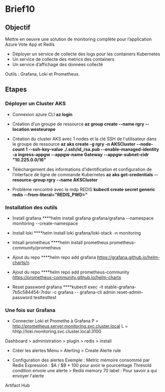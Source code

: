 # Brief10

## Objectif

Mettre en oeuvre une solution de monitoring complète pour l’application Azure Vote App et Redis

- Déployer un service de collecte des logs pour les containers Kubernetes
- Un service de collecte des metrics des containers 
- Un service d’affichage des données collecté 

Outils : Grafana, Loki et Prometheus.

## Etapes

### Déployer un Cluster AKS 

- Connexion azure CLI **az login**

- Création d'un groupe de ressource **az group create --name rgry --location westeurope**

- Création du cluster AKS avec 1 nodes et la clé SSH de l'utilisateur dans le groupe de ressource **az aks create -g rgry -n AKSCluster --node-count 1 --ssh-key-value ./.ssh/id_rsa.pub --enable-managed-identity -a ingress-appgw --appgw-name Gateway --appgw-subnet-cidr "10.225.0.0/16"**

- Téléchargement des informations d’identification et configuration de l’interface de ligne de commande Kubernetes **az aks get-credentials --resource-group rgry --name AKSCluster**

- Problème rencontré avec le mdp REDIS **kubectl create secret generic redis --from-literal="REDIS_PWD="**


### Installation des outils

- Install grafana ****helm install grafana grafana/grafana --namespace monitoring --create-namespace

- Install loki ****helm install loki grafana/loki-stack -n monitoring
- Intsall prometheus ****helm install prometheus prometheus-community/prometheus

- Ajout du repo ****helm repo add grafana https://grafana.github.io/helm-charts/n
- Ajout du repo ****helm repo add prometheus-community https://prometheus-community.github.io/helm-charts

- Reset password grafana ****kubectl exec -it stable-grafana-7b5c584454-7rdsr -c grafana -- grafana-cli admin reset-admin-password testtesttest

### Une fois sur Grafana

- Connecter Loki et Promethe à Grafana
P = http://prometheus.server.monitoring.svc.cluster.local
L = hhtp://loki.monitoring.svc.cluster.local:3100

Dashboard > administration > plugin > redis > install

- Créer les alertes
Menu > Alerting > Create Alerte rule

- Configuration des alertes
Exemple : Metric mémoire consommé par Redis
Expression : $A / $B * 100 pour avoir le pourcentage
Thresold condition envoie une alerte > Redis memory 70
label : Pour savoir a qui envoyer l'alerte

Artifact Hub
